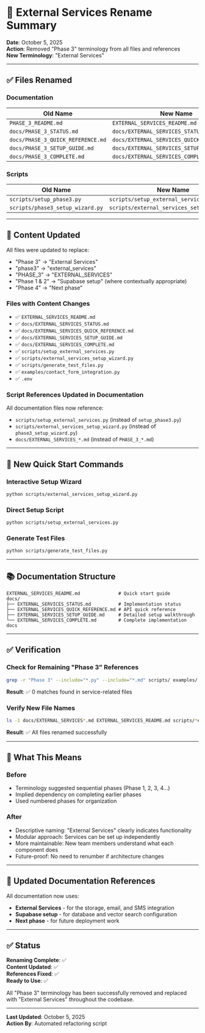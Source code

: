 # 📝 External Services Rename Summary

**Date**: October 5, 2025  
**Action**: Removed "Phase 3" terminology from all files and references  
**New Terminology**: "External Services"

---

## ✅ Files Renamed

### Documentation
| Old Name | New Name |
|----------|----------|
| `PHASE_3_README.md` | `EXTERNAL_SERVICES_README.md` |
| `docs/PHASE_3_STATUS.md` | `docs/EXTERNAL_SERVICES_STATUS.md` |
| `docs/PHASE_3_QUICK_REFERENCE.md` | `docs/EXTERNAL_SERVICES_QUICK_REFERENCE.md` |
| `docs/PHASE_3_SETUP_GUIDE.md` | `docs/EXTERNAL_SERVICES_SETUP_GUIDE.md` |
| `docs/PHASE_3_COMPLETE.md` | `docs/EXTERNAL_SERVICES_COMPLETE.md` |

### Scripts
| Old Name | New Name |
|----------|----------|
| `scripts/setup_phase3.py` | `scripts/setup_external_services.py` |
| `scripts/phase3_setup_wizard.py` | `scripts/external_services_setup_wizard.py` |

---

## 🔄 Content Updated

All files were updated to replace:
- "Phase 3" → "External Services"
- "phase3" → "external_services"
- "PHASE_3" → "EXTERNAL_SERVICES"
- "Phase 1 & 2" → "Supabase setup" (where contextually appropriate)
- "Phase 4" → "Next phase"

### Files with Content Changes
- ✅ `EXTERNAL_SERVICES_README.md`
- ✅ `docs/EXTERNAL_SERVICES_STATUS.md`
- ✅ `docs/EXTERNAL_SERVICES_QUICK_REFERENCE.md`
- ✅ `docs/EXTERNAL_SERVICES_SETUP_GUIDE.md`
- ✅ `docs/EXTERNAL_SERVICES_COMPLETE.md`
- ✅ `scripts/setup_external_services.py`
- ✅ `scripts/external_services_setup_wizard.py`
- ✅ `scripts/generate_test_files.py`
- ✅ `examples/contact_form_integration.py`
- ✅ `.env`

### Script References Updated in Documentation
All documentation files now reference:
- `scripts/setup_external_services.py` (instead of `setup_phase3.py`)
- `scripts/external_services_setup_wizard.py` (instead of `phase3_setup_wizard.py`)
- `docs/EXTERNAL_SERVICES_*.md` (instead of `PHASE_3_*.md`)

---

## 🚀 New Quick Start Commands

### Interactive Setup Wizard
```bash
python scripts/external_services_setup_wizard.py
```

### Direct Setup Script
```bash
python scripts/setup_external_services.py
```

### Generate Test Files
```bash
python scripts/generate_test_files.py
```

---

## 📚 Documentation Structure

```
EXTERNAL_SERVICES_README.md              # Quick start guide
docs/
├── EXTERNAL_SERVICES_STATUS.md          # Implementation status
├── EXTERNAL_SERVICES_QUICK_REFERENCE.md # API quick reference
├── EXTERNAL_SERVICES_SETUP_GUIDE.md     # Detailed setup walkthrough
└── EXTERNAL_SERVICES_COMPLETE.md        # Complete implementation docs
```

---

## ✅ Verification

### Check for Remaining "Phase 3" References
```bash
grep -r "Phase 3" --include="*.py" --include="*.md" scripts/ examples/ src/services/
```

**Result**: ✅ 0 matches found in service-related files

### Verify New File Names
```bash
ls -1 docs/EXTERNAL_SERVICES*.md EXTERNAL_SERVICES_README.md scripts/*external_services*.py
```

**Result**: ✅ All files renamed successfully

---

## 🎯 What This Means

### Before
- Terminology suggested sequential phases (Phase 1, 2, 3, 4...)
- Implied dependency on completing earlier phases
- Used numbered phases for organization

### After
- Descriptive naming: "External Services" clearly indicates functionality
- Modular approach: Services can be set up independently
- More maintainable: New team members understand what each component does
- Future-proof: No need to renumber if architecture changes

---

## 📖 Updated Documentation References

All documentation now uses:
- **External Services** - for the storage, email, and SMS integration
- **Supabase setup** - for database and vector search configuration
- **Next phase** - for future deployment work

---

## ✅ Status

**Renaming Complete**: ✅  
**Content Updated**: ✅  
**References Fixed**: ✅  
**Ready to Use**: ✅

All "Phase 3" terminology has been successfully removed and replaced with "External Services" throughout the codebase.

---

**Last Updated**: October 5, 2025  
**Action By**: Automated refactoring script
